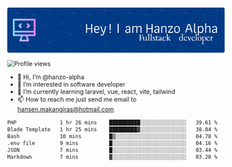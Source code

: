 ![Header](./github-header-image.png)

![Profile views](https://gpvc.arturio.dev/hanzo-alpha)

- 👋 Hi, I’m @hanzo-alpha
- 👀 I’m interested in software developer
- 🌱 I’m currently learning laravel, vue, react, vite, tailwind
- 📫 How to reach me just send me email to hansen.makangiras@hotmail.com 

<!---
hanzo-alpha/hanzo-alpha is a ✨ special ✨ repository because its `README.md` (this file) appears on your GitHub profile.
You can click the Preview link to take a look at your changes.
--->

<!--START_SECTION:waka-->

```text
PHP              1 hr 26 mins    ██████████░░░░░░░░░░░░░░░   39.61 %
Blade Template   1 hr 25 mins    █████████▓░░░░░░░░░░░░░░░   38.84 %
Bash             10 mins         █▒░░░░░░░░░░░░░░░░░░░░░░░   04.78 %
.env file        9 mins          █░░░░░░░░░░░░░░░░░░░░░░░░   04.16 %
JSON             7 mins          █░░░░░░░░░░░░░░░░░░░░░░░░   03.44 %
Markdown         7 mins          ▓░░░░░░░░░░░░░░░░░░░░░░░░   03.20 %
```

<!--END_SECTION:waka-->
